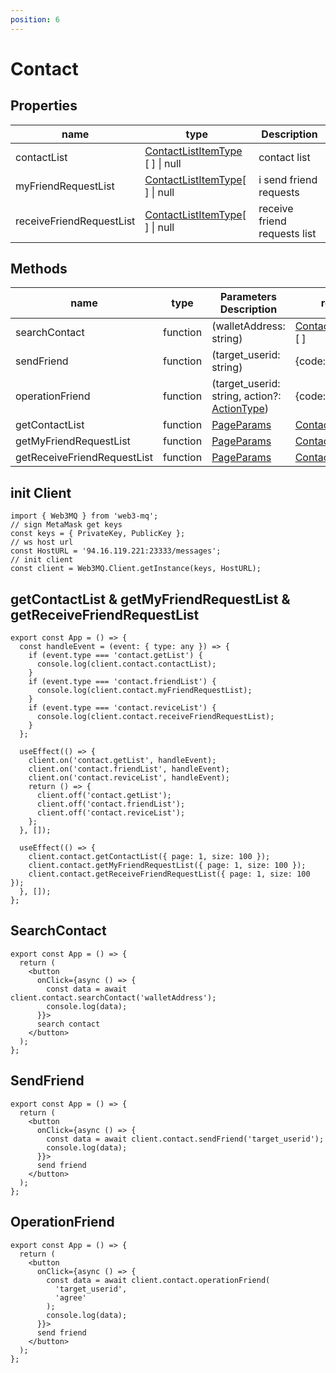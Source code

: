 ```yaml
---
position: 6
---
```


# Contact

## Properties

| name                     | type                                                                                     | Description                  |
| ------------------------ | ---------------------------------------------------------------------------------------- | ---------------------------- |
| contactList              | [ContactListItemType](/docs/Web3MQ-SDK/JS-SDK-V2/types/#contactlistitemtype) [ ] \| null | contact list                 |
| myFriendRequestList      | [ContactListItemType](/docs/Web3MQ-SDK/JS-SDK-V2/types/#contactlistitemtype)[ ] \| null  | i send friend requests       |
| receiveFriendRequestList | [ContactListItemType](/docs/Web3MQ-SDK/JS-SDK-V2/types/#contactlistitemtype)[ ] \| null  | receive friend requests list |

## Methods

| name                        | type     | Parameters Description                                                                       | response                                                                         |
| --------------------------- | -------- | -------------------------------------------------------------------------------------------- | -------------------------------------------------------------------------------- |
| searchContact               | function | (walletAddress: string)                                                                      | [ContactListItemType](/docs/Web3MQ-SDK/JS-SDK-V2/types/#contactlistitemtype) [ ] |
| sendFriend                  | function | (target_userid: string)                                                                      | {code: 0, msg: 'ok'}                                                             |
| operationFriend             | function | (target_userid: string, action?: [ActionType](/docs/Web3MQ-SDK/JS-SDK-V2/types/#actiontype)) | {code: 0, msg: 'ok'}                                                             |
| getContactList              | function | [PageParams](/docs/Web3MQ-SDK/JS-SDK-V2/types/#pageparams)                                   | [ContactListItemType](/docs/Web3MQ-SDK/JS-SDK-V2/types/#contactlistitemtype)     |
| getMyFriendRequestList      | function | [PageParams](/docs/Web3MQ-SDK/JS-SDK-V2/types/#pageparams)                                   | [ContactListItemType](/docs/Web3MQ-SDK/JS-SDK-V2/types/#contactlistitemtype)     |
| getReceiveFriendRequestList | function | [PageParams](/docs/Web3MQ-SDK/JS-SDK-V2/types/#pageparams)                                   | [ContactListItemType](/docs/Web3MQ-SDK/JS-SDK-V2/types/#contactlistitemtype)     |

## init Client

```tsx
import { Web3MQ } from 'web3-mq';
// sign MetaMask get keys
const keys = { PrivateKey, PublicKey };
// ws host url
const HostURL = '94.16.119.221:23333/messages';
// init client
const client = Web3MQ.Client.getInstance(keys, HostURL);
```

## getContactList & getMyFriendRequestList & getReceiveFriendRequestList

```tsx
export const App = () => {
  const handleEvent = (event: { type: any }) => {
    if (event.type === 'contact.getList') {
      console.log(client.contact.contactList);
    }
    if (event.type === 'contact.friendList') {
      console.log(client.contact.myFriendRequestList);
    }
    if (event.type === 'contact.reviceList') {
      console.log(client.contact.receiveFriendRequestList);
    }
  };

  useEffect(() => {
    client.on('contact.getList', handleEvent);
    client.on('contact.friendList', handleEvent);
    client.on('contact.reviceList', handleEvent);
    return () => {
      client.off('contact.getList');
      client.off('contact.friendList');
      client.off('contact.reviceList');
    };
  }, []);

  useEffect(() => {
    client.contact.getContactList({ page: 1, size: 100 });
    client.contact.getMyFriendRequestList({ page: 1, size: 100 });
    client.contact.getReceiveFriendRequestList({ page: 1, size: 100 });
  }, []);
};
```

## SearchContact

```tsx
export const App = () => {
  return (
    <button
      onClick={async () => {
        const data = await client.contact.searchContact('walletAddress');
        console.log(data);
      }}>
      search contact
    </button>
  );
};
```

## SendFriend

```tsx
export const App = () => {
  return (
    <button
      onClick={async () => {
        const data = await client.contact.sendFriend('target_userid');
        console.log(data);
      }}>
      send friend
    </button>
  );
};
```

## OperationFriend

```tsx
export const App = () => {
  return (
    <button
      onClick={async () => {
        const data = await client.contact.operationFriend(
          'target_userid',
          'agree'
        );
        console.log(data);
      }}>
      send friend
    </button>
  );
};
```
